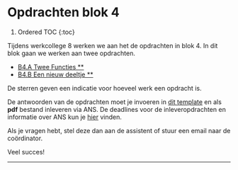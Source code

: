 # Opdrachten blok 4

1. Ordered TOC
{:toc}

Tijdens werkcollege 8 werken we aan het de opdrachten in blok 4. 
In dit blok gaan we werken aan twee opdrachten. 

* <a href="#B4.A">B4.A Twee Functies **</a>
* <a href="#B4.B">B4.B Een nieuw deeltje **</a>

De sterren geven een indicatie voor hoeveel werk een opdracht is. 

De antwoorden van de opdrachten moet je invoeren in [dit template](InlevertemplateBlok4.docx) en als **pdf** bestand inleveren via ANS. De deadlines voor de inleveropdrachten en informatie over ANS kun je [hier](/start/inleveropdrachten) vinden.


Als je vragen hebt, stel deze dan aan de assistent of stuur een email naar de coördinator.
<!--
Vergeet niet om ook even te kijken naar de [oefen opgaves](/tussentoets-iii/oefenopgaves) ter voorbereiding van de derde tussentoets die na het vierde werkcollege plaats vindt.
-->
Veel succes! 

*****





